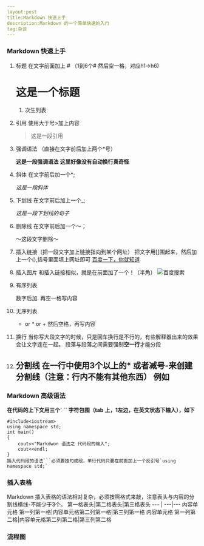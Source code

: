 ```yaml
---
layout:post
title:Markdown 快速上手
description:Markdown 的一个简单快速的入门
tag:杂谈
---
```





### Markdown 快速上手
1. 标题
    在文字前面加上 # （1到6个# 然后空一格，对应h1->h6)
    # 这是一个标题
    1. 次生列表
2. 引用 
    使用大于号>加上内容
    > 这是一段引用
3. 强调语法
    （直接在文字前后加上两个*号）

    **这是一段强调语法**
    **这里好像没有自动换行真奇怪**
4. 斜体
    在文字前后加一个*;

    *这是一段斜体*
5. 下划线
    在文字前后加上一个_;

    _这是一段下划线的句子_
6. 删除线
    在文字前后加一个～；

    ～这段文字删除～
7. 插入链接（把一段文字加上链接指向到某个网址）
    把文字用[]围起来，然后加上一个(),括号里面填上网址即可
    [百度一下，你就知道](www.baidu.com)
8. 插入图片
    和插入链接相似，就是在前面加了一个！（半角）
    ![百度搜索](https://www.baidu.com/img/bd_logo1.png)
9. 有序列表
    
    数字后加. 再空一格写内容

10. 无序列表
    - or * or + 然后空格，再写内容

11. 换行
    当你写大段文字的时候，只是回车换行是不行的，有些解释器出来的效果会让文字连在一起。
    段落与段落之间需要强制**空一行**才能分段

12. 分割线
    在一行中使用3个以上的* 或者减号-来创建分割线（注意：行内不能有其他东西）
    例如
    ---


### Markdown 高级语法
**在代码的上下文用三个` `` 字符包围（tab 上，1左边，在英文状态下输入），如下**
```
#include<iostream>
using namespace std;
int main()
{
    cout<<"Markdwon 语法之 代码段的输入";
    cout<<endl;
}
插入代码段的语法```必须要独句成段，单行代码只要在前面加上一个反引号`using namespace std;`
``` 
### 插入表格
Markdown 插入表格的语法相对复杂，必须按照格式来敲，注意表头与内容的分割线横线-不能少于3个。
第一格表头|第二格表头|第三格表头
--- | ---|---
内容单元格 第一列第一格|内容单元格第二列第一格|第三列第一格
内容单元格 第一列第二格|内容单元格第二列第二格|第三列第二格

### 流程图
